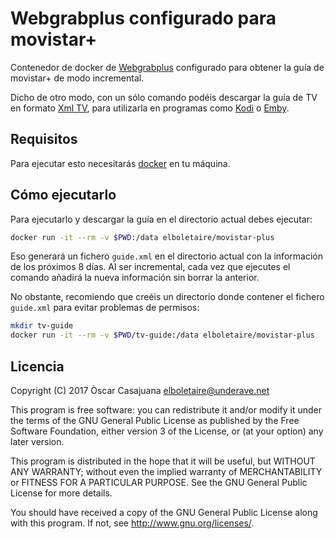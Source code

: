 Webgrabplus configurado para movistar+
======================================

Contenedor de docker de [Webgrabplus][webgrabplus] configurado para obtener la guía de
movistar+ de modo incremental.

Dicho de otro modo, con un sólo comando podéis descargar la guía de TV en
formato [Xml TV][xmltv], para utilizarla en programas como [Kodi][kodi] o
[Emby][emby].

Requisitos
----------

Para ejecutar esto necesitarás [docker][docker] en tu máquina.

Cómo ejecutarlo
---------------

Para ejecutarlo y descargar la guía en el directorio actual debes ejecutar:

~~~bash
docker run -it --rm -v $PWD:/data elboletaire/movistar-plus
~~~

Eso generará un fichero `guide.xml` en el directorio actual con la información
de los próximos 8 días. Al ser incremental, cada vez que ejecutes el comando
añadirá la nueva información sin borrar la anterior.

No obstante, recomiendo que creéis un directorio donde contener el fichero
`guide.xml` para evitar problemas de permisos:

~~~bash
mkdir tv-guide
docker run -it --rm -v $PWD/tv-guide:/data elboletaire/movistar-plus
~~~

Licencia
--------

Copyright (C) 2017 Òscar Casajuana <elboletaire@underave.net>

This program is free software: you can redistribute it and/or modify
it under the terms of the GNU General Public License as published by
the Free Software Foundation, either version 3 of the License, or
(at your option) any later version.

This program is distributed in the hope that it will be useful,
but WITHOUT ANY WARRANTY; without even the implied warranty of
MERCHANTABILITY or FITNESS FOR A PARTICULAR PURPOSE.  See the
GNU General Public License for more details.

You should have received a copy of the GNU General Public License
along with this program.  If not, see <http://www.gnu.org/licenses/>.

[webgrabplus]: http://webgrabplus.com/
[xmltv]: http://wiki.xmltv.org/index.php/XMLTVFormat
[kodi]: https://kodi.tv
[emby]: https://emby.media
[docker]: https://docker.com
